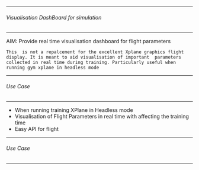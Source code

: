 ---------------------------------------
###### Visualisation DashBoard for simulation
---------------------------------------

AIM: Provide real time visualisation dashboard for flight parameters

`This  is not a repalcement for the excellent Xplane graphics flight display. It is meant to aid visualisation of important 
parameters collected in real time during training. Particularly useful when running gym xplane in headless mode`

---------------------------------------
######  Use Case
--------------------------------------- 

* When running training XPlane in Headless mode
* Visualisation of Flight Parameters in real time with affecting the training time
* Easy API for flight  

---------------------------------------
######  Use Case
--------------------------------------- 
